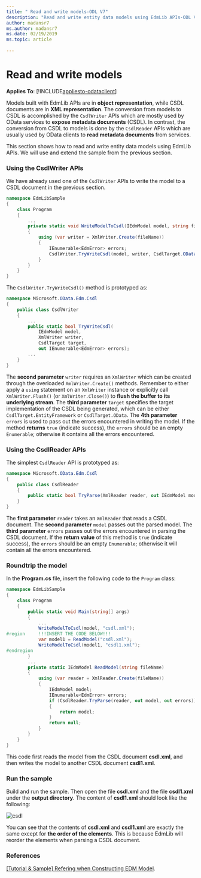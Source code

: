 ```yaml
---
title: " Read and write models-ODL V7"
description: "Read and write entity data models using EdmLib APIs-ODL V7"
author: madansr7
ms.author: madansr7
ms.date: 02/19/2019
ms.topic: article
 
---
```

# Read and write models
**Applies To**: [!INCLUDE[appliesto-odataclient](../../../includes/appliesto-odatalib-v7.md)]

Models built with EdmLib APIs are in **object representation**, while CSDL documents are in **XML representation**. The conversion from models to CSDL is accomplished by the `CsdlWriter` APIs which are mostly used by OData services to **expose metadata documents** (CSDL). In contrast, the conversion from CSDL to models is done by the `CsdlReader` APIs which are usually used by OData clients to **read metadata documents** from services.

This section shows how to read and write entity data models using EdmLib APIs. We will use and extend the sample from the previous section.

### Using the CsdlWriter APIs
We have already used one of the `CsdlWriter` APIs to write the model to a CSDL document in the previous section.

```C#
namespace EdmLibSample
{
    class Program
    {
        ...
        private static void WriteModelToCsdl(IEdmModel model, string fileName)
        {
            using (var writer = XmlWriter.Create(fileName))
            {
                IEnumerable<EdmError> errors;
                CsdlWriter.TryWriteCsdl(model, writer, CsdlTarget.OData, out errors);
            }
        }
    }
}
```

The `CsdlWriter.TryWriteCsdl()` method is prototyped as:

```C#
namespace Microsoft.OData.Edm.Csdl
{
    public class CsdlWriter
    {
        ...
        public static bool TryWriteCsdl(
            IEdmModel model,
            XmlWriter writer,
            CsdlTarget target,
            out IEnumerable<EdmError> errors);
        ...
    }
}
```

The **second parameter** `writer` requires an `XmlWriter` which can be created through the overloaded `XmlWriter.Create()` methods. Remember to either apply a `using` statement on an `XmlWriter` instance or explicitly call `XmlWriter.Flush()` (or `XmlWriter.Close()`) to **flush the buffer to its underlying stream**. The **third parameter** `target` specifies the target implementation of the CSDL being generated, which can be either `CsdlTarget.EntityFramework` or `CsdlTarget.OData`. The **4th parameter** `errors` is used to pass out the errors encountered in writing the model. If the method **returns** `true` (indicate success), the `errors` should be an empty `Enumerable`; otherwise it contains all the errors encountered.

### Using the CsdlReader APIs
The simplest `CsdlReader` API is prototyped as:

```C#
namespace Microsoft.OData.Edm.Csdl
{
    public class CsdlReader
    {
        public static bool TryParse(XmlReader reader, out IEdmModel model, out IEnumerable<EdmError> errors);
    }
}
```

The **first parameter** `reader` takes an `XmlReader` that reads a CSDL document. The **second parameter** `model` passes out the parsed model. The **third parameter** `errors` passes out the errors encountered in parsing the CSDL document. If the **return value** of this method is `true` (indicate success), the `errors` should be an empty `Enumerable`; otherwise it will contain all the errors encountered.

### Roundtrip the model
In the **Program.cs** file, insert the following code to the `Program` class:

```C#
namespace EdmLibSample
{
    class Program
    {
        public static void Main(string[] args)
        {
            ...
            WriteModelToCsdl(model, "csdl.xml");
#region     !!!INSERT THE CODE BELOW!!!
            var model1 = ReadModel("csdl.xml");
            WriteModelToCsdl(model1, "csdl1.xml");
#endregion
        }
        ...
        private static IEdmModel ReadModel(string fileName)
        {
            using (var reader = XmlReader.Create(fileName))
            {
                IEdmModel model;
                IEnumerable<EdmError> errors;
                if (CsdlReader.TryParse(reader, out model, out errors))
                {
                    return model;
                }
                return null;
            }
        }
    }
}
```

This code first reads the model from the CSDL document **csdl.xml**, and then writes the model to another CSDL document **csdl1.xml**.

### Run the sample
Build and run the sample. Then open the file **csdl.xml** and the file **csdl1.xml** under the **output directory**. The content of **csdl1.xml** should look like the following:

![csdl](/odata/assets/2015-04-17-csdl1.png)

You can see that the contents of **csdl.xml** and **csdl1.xml** are exactly the same except for **the order of the elements**. This is because EdmLib will reorder the elements when parsing a CSDL document.

### References
[[Tutorial & Sample] Refering when Constructing EDM Model](https://blogs.msdn.com/b/odatateam/archive/2014/06/30/refer-other-models-when-constructing-edm-model.aspx).
